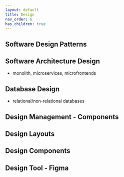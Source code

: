 ```yaml
---
layout: default
title: Design
nav_order: 6
has_children: true
---
```

## Software Design Patterns
## Software Architecture Design
- monolith, microservices, microfrontends
## Database Design
- relational/non-relational databases
## Design Management - Components
## Design Layouts
## Design Components
## Design Tool - Figma